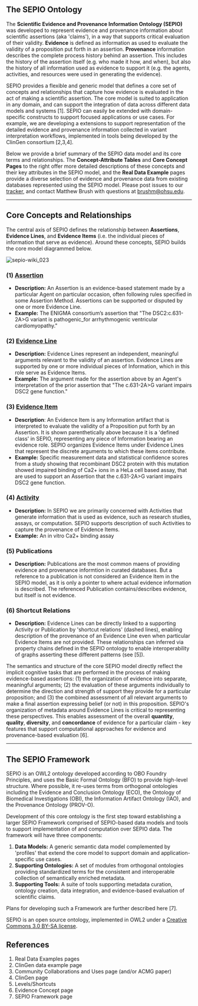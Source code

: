 ## The SEPIO Ontology
The **Scientific Evidence and Provenance Information Ontology (SEPIO)** was developed to represent evidence and provenance information about scientific assertions (aka 'claims'), in a way that supports critical evaluation of their validity. **Evidence** is defined as information as used to evaluate the validity of a proposition put forth in an assertion. **Provenance** information describes the complete process history behind an assertion. This includes the history of the assertion itself (e.g. who made it how, and when), but also the history of all information used as evidence to support it (e.g. the agents, activities, and resources were used in generating the evidence).
  
SEPIO provides a flexible and generic model that defines a core set of concepts and relationships that capture how evidence is evaluated in the act of making a scientific assertion. The core model is suited to application in any domain, and can support the integration of data across different data models and systems [1]. SEPIO can easily be extended with domain-specific constructs to support focused applications or use cases. For example, we are developing a extensions to support representation of the detailed evidence and provenance information collected in variant interpretation workflows, implemented in tools being developed by the ClinGen consortium [2,3,4]. 

Below we provide a brief summary of the SEPIO data model and its core terms and relationships. The **Concept-Attribute Tables** and **Core Concept Pages** to the right offer more detailed descriptions of these concepts and their key attributes in the SEPIO model, and the **Real Data Example** pages provide a diverse selection of evidence and provenance data from existing databases represented using the SEPIO model.  Please post issues to our [tracker](https://github.com/monarch-initiative/SEPIO-ontology/issues), and contact Matthew Brush with questions at brushm@ohsu.edu.

-----------

## Core Concepts and Relationships
The central axis of SEPIO defines the relationship between **Assertions**, **Evidence Lines**, and **Evidence Items** (i.e. the individual pieces of information that serve as evidence). Around these concepts, SEPIO builds the core model diagrammed below.  

![sepio-wiki_023](https://user-images.githubusercontent.com/5184212/28144547-f004bd46-6720-11e7-887c-f4ad9291d646.jpg)

### (1) [Assertion](https://github.com/monarch-initiative/SEPIO-ontology/wiki/Assertion)
- **Description:** An Assertion is an evidence-based statement made by a particular Agent on particular occasion, often following rules specified in some Assertion Method.  Assertions can be supported or disputed by one or more Evidence Line.
- **Example:** The ENIGMA consortium’s assertion that "The DSC2:c.631-2A>G variant is pathogenic_for arrhythmogenic ventricular cardiomyopathy."
  
### (2) [Evidence Line](https://github.com/monarch-initiative/SEPIO-ontology/wiki/Evidence-Line)
- **Description:** Evidence Lines represent an independent, meaningful arguments relevant to the validity of an assertion. Evidence Lines are supported by one or more individual pieces of Information, which in this role serve as Evidence Items.
- **Example:** The argument made for the assertion above by an Agent's interpretation of the prior assertion that "The c.631-2A>G variant impairs DSC2 gene function." 
    
### (3) [Evidence Item](https://github.com/monarch-initiative/SEPIO-ontology/wiki/Evidence-Item)
- **Description**: An Evidence Item is any Information artifact that is interpreted to evaluate the validity of a Proposition put forth by an Assertion. It is shown parenthetically above because it is a 'defined class' in SEPIO, representing any piece of Information bearing an evidence role. SEPIO organizes Evidence Items under Evidence Lines that represent the discrete arguments to which these items contribute. 
- **Example:** Specific measurement data and statistical confidence scores from a study showing that recombinant DSC2 protein with this mutation showed impaired binding of Ca2+ ions in a HeLa cell based assay, that are used to support an Assertion that  the c.631-2A>G variant impairs DSC2 gene function. 
  
### (4) [Activity](https://github.com/monarch-initiative/SEPIO-ontology/wiki/Activity)
- **Description:** In SEPIO we are primarily concerned with Activities that generate information that is used as evidence, such as research studies, assays, or computation. SEPIO supports description of such Activities to capture the provenance of Evidence Items.
- **Example:** An in vitro Ca2+ binding assay
  
### (5) Publications
- **Description:** Publications are the most common maens of providing evidence and provenance informtion in curated databases. But a reference to a publication is not considered an Evidence Item in the SEPIO model, as it  is  only a pointer to where actual evidence information is described. The referenced Publication contains/describes evidence, but itself is not evidence.
  
### (6) Shortcut Relations
- **Description:**  Evidence Lines can be directly linked to a supporting Activity or Publication by 'shortcut relations' (dashed lines), enabling description of the provenance of an Evidence Line even when particular Evidence Items are not provided. These relationships can inferred via property chains defined in the SEPIO ontology to enable interoperability of graphs asserting these different patterns (see [5]).


The semantics and structure of the core SEPIO model directly reflect the implicit cognitive tasks that are performed in the process of making evidence-based assertions: (1) the organization of evidence into separate, meaningful arguments; (2) the evaluation of these arguments individually to determine the direction and strength of support they provide for a particular proposition; and (3) the combined assessment of all relevant arguments to make a final assertion expressing belief (or not) in this proposition. SEPIO's organization of metadata around Evidence Lines is critical to representing these perspectives. This enables assessment of the overall **quantity**, **quality**, **diversity**, and **concordance** of evidence for a particular claim - key features that support computational approaches for evidence and provenance-based evaluation [6].

-----

## The SEPIO Framework
SEPIO is an OWL2 ontology developed according to OBO Foundry Principles, and uses the Basic Formal Ontology (BFO) to provide high-level structure. Where possible, it re-uses terms from orthogonal ontologies including the Evidence and Conclusion Ontology (ECO), the Ontology of Biomedical Investigations (OBI), the Information Artifact Ontology (IAO), and the Provenance Ontology (PROV-O).

Development of this core ontology is the first step toward establishing a larger SEPIO Framework comprised of SEPIO-based data models and tools to support implementation of and computation over SEPIO data. The framework will have three components:

1. **Data Models:** A generic semantic data model complemented by 'profiles' that extend the core model to support domain and application- specific use cases.
2. **Supporting Ontologies:** A set of modules from orthogonal ontologies providing standardized terms for the consistent and interoperable collection of semantically enriched metadata.
3. **Supporting Tools:** A suite of tools supporting metadata curation, ontology creation, data integration, and evidence-based evaluation of scientific claims.

Plans for developing such a Framework are further described here [7].
  
SEPIO is an open source ontology, implemented in OWL2 under a [Creative Commons 3.0 BY-SA license](https://creativecommons.org/licenses/by-sa/2.0/).
    
## References

1. Real Data Examples pages
2. ClinGen data example page
3. Community Collaborations and Uses page (and/or ACMG paper)
4. ClinGen page
5. Levels/Shortcuts
6. Evidence Concept page
7. SEPIO Framework page


